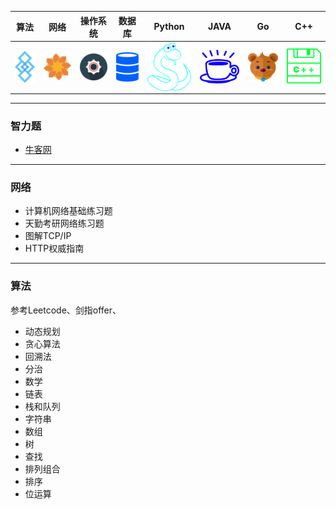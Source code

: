 | 算法 | 网络 | 操作系统 | 数据库 | Python | JAVA | Go | C++ |
|------|------|-----------|---------|---------|-------|------|------|
| <a href="#算法"><img src="/pics/Algorithm.png" align="center"></a> | <a href="#网络"><img src="/pics/Internet.png" align="center"></a> | <a href="#操作系统"><img src="/pics/System.png" align="center"></a> | <a href="#数据库"><img src="/pics/DataBase.png" align="center"></a> | <a href="#Python"><img src="/pics/python.png" align="center"></a> | <a href="#JAVA"><img src="/pics/java.png" align="center"></a> | <a href="#Go"><img src="/pics/go.png" align="center"></a> | <a href="#C++"><img src="/pics/C++.png"></a> |
***

### 智力题
* [牛客网](https://github.com/loversgzl/Temp/blob/master/notes/牛客网-智力题.md)
***

### 网络
* 计算机网络基础练习题
* 天勤考研网络练习题
* 图解TCP/IP
* HTTP权威指南
***

### 算法
参考Leetcode、剑指offer、
* 动态规划
* 贪心算法
* 回溯法
* 分治
* 数学
* 链表
* 栈和队列
* 字符串
* 数组
* 树
* 查找
* 排列组合
* 排序
* 位运算